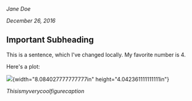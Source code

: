 *Jane Doe*

*December 26, 2016*

Important Subheading
--------------------

This is a sentence, which I've changed locally. My favorite number is 4.

Here's a plot:

![](media/image01.png){width="8.084027777777777in" height="4.042361111111111in"}

*Thisismyverycoolfigurecaption*
